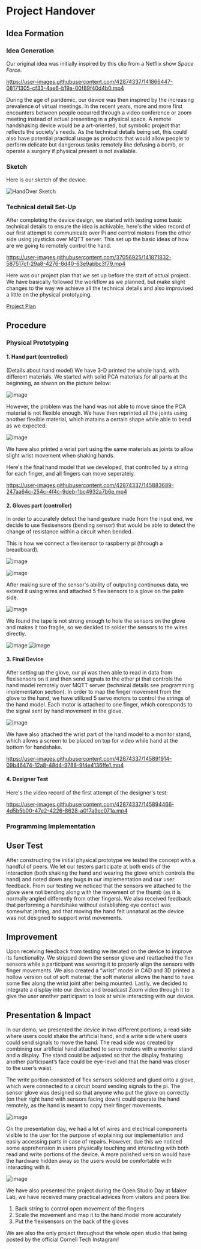 
# Project Handover 

## Idea Formation

### Idea Generation

Our original idea was initially inspired by this clip from a Netflix show *Space Force*. 

https://user-images.githubusercontent.com/42874337/141866447-08171305-cf33-4ae6-b19a-00f89f40d4b0.mp4

During the age of pandemic, our device was then inspired by the increasing prevalence of virtual meetings. In the recent years, more and more first encounters between people occurred through a video conference or zoom meeting instead of actual presenting in a physical space. A remote handshaking device would be a art-oriented, but symbolic project that reflects the society's needs. As the technical details being set, this could also have potential practical usage as products that would allow people to perform delicate but dangerous tasks remotely like defusing a bomb, or operate a surgery if physical present is not avaliable. 

### Sketch

Here is our sketch of the device:

![HandOver Sketch](https://user-images.githubusercontent.com/37056925/141871861-85184969-8062-4a41-a4cd-aa189144ba8d.jpeg)

### Technical detail Set-Up

After completing the device design, we started with testing some basic technical details to ensure the idea is achivable, here's the video record of our first attempt to communicate over Pi and control motors from the other side using joysticks over MQTT server. This set up the basic ideas of how are we going to remotely control the hand. 

https://user-images.githubusercontent.com/37056925/141871832-587517cf-29a8-4276-8d40-63e9abbc3f79.mp4

Here was our project plan that we set up before the start of actual project. We have basically followed the workflow as we planned, but make slight changes to the way we achieve all the technical details and also improvised a little on the physical prototyping. 

[Project Plan](https://github.com/CaseyPYZ/Interactive-Lab-Hub/blob/Fall2021/FinalProject/IDDFinalProjectPlan.docx)

## Procedure

### Physical Prototyping

#### 1. Hand part (controlled)

(Details about hand model)
We have 3-D printed the whole hand, with different materials. We started with solid PCA materials for all parts at the beginning, as shwon on the picture below:

![image](https://user-images.githubusercontent.com/42874337/145881453-a77b494e-2c8b-4c88-9379-402507bb385e.png)

However, the problem was the hand was not able to move since the PCA material is not flexible enough. We have then reprinted all the joints using another flexible material, which matains a certain shape while able to bend as we expected: 

![image](https://user-images.githubusercontent.com/42874337/145881701-0b2c480a-a4b8-4db0-bff3-1fedcea1022f.png)

We have also printed a wrist part using the same materials as joints to allow slight wrist movement when shaking hands.

Here's the final hand model that we developed, that controlled by a string for each finger, and all fingers can move seperately. 

https://user-images.githubusercontent.com/42874337/145883689-247aa64c-254c-4f4c-9deb-1bc4932a7b6e.mp4


#### 2. Gloves part (controller)

In order to accurately detect the hand gesture made from the input end, we decide to use flexisensors (bending sensor) that would be able to detect the change of resistance within a circuit when bended. 

This is how we connect a flexisensor to raspberry pi (through a breadboard).

![image](https://user-images.githubusercontent.com/42874337/145885891-a060bdc2-a079-4911-a65e-e0aa2aa3ee88.png)

![image](https://user-images.githubusercontent.com/42874337/145886024-e8167439-db86-4552-afd7-0a185f537f02.png)

After making sure of the sensor's ability of outputing continuous data, we extend it using wires and attached 5 flexisensors to a glove on the palm side. 

![image](https://user-images.githubusercontent.com/42874337/145886390-ce40f184-7539-409c-90fa-a35e2df7a4db.png)

We found the tape is not strong enough to hole the sensors on the glove and makes it too fragile, so we decided to solder the sensors to the wires directly. 

![image](https://user-images.githubusercontent.com/42874337/145887345-5ebd45c1-0a89-449f-ae86-ff95b42f0b1a.png)
![image](https://user-images.githubusercontent.com/42874337/145887373-9fec48b8-57c4-474a-b594-debecb9b85b7.png)

#### 3. Final Device

After setting up the glove, our pi was then able to read in data from flexisensors on it and then send signals to the other pi that controls the hand model remotely over MQTT server (technical details see programming implementaton section). In order to map the finger movement from the glove to the hand, we have utilized 5 servo motors to control the strings of the hand model. Each motor is attached to one finger, which coresponds to the signal sent by hand movement in the glove. 

![image](https://user-images.githubusercontent.com/42874337/145892997-01a97665-bdd2-46f8-9255-414a09e976b5.png)

We have also attached the wrist part of the hand model to a monitor stand, which allows a screen to be placed on top for video while hand at the bottom for handshake. 

https://user-images.githubusercontent.com/42874337/145891914-09b46474-12a8-48d4-9788-9f4e4136ffe1.mp4

#### 4. Designer Test

Here's the video record of the first attempt of the designer's test:

https://user-images.githubusercontent.com/42874337/145894466-4d5b5b00-47e2-4226-8628-a017a9ec071a.mp4


### Programming Implementation

## User Test

After constructing the initial physical prototype we tested the concept with a handful of peers. We let our testers participate at both ends of the interaction (both shaking the hand and wearing the glove which controls the hand) and noted down any bugs in our implementation and our user feedback. From our testing we noticed that the sensors we attached to the glove were not bending along with the movement of the thumb (as it is normally angled differently from other fingers). We also received feedback that performing a handshake without establishing eye contact was somewhat jarring, and that moving the hand felt unnatural as the device was not designed to support wrist movements.

## Improvement

Upon receiving feedback from testing we iterated on the device to improve its functionality. We stripped down the sensor glove and reattached the flex sensors while a participant was wearing it to properly align the sensors with finger movements. We also created a “wrist” model in CAD and 3D printed a hollow version out of soft material; the soft material allows the hand to have some flex along the wrist joint after being mounted. Lastly, we decided to integrate a display into our device and broadcast Zoom video through it to give the user another participant to look at while interacting with our device.


## Presentation & Impact

In our demo, we presented the device in two different portions; a read side where users could shake the artificial hand, and a write side where users could send signals to move the hand. The read side was created by combining our artificial hand attached to servo motors with a monitor stand and a display. The stand could be adjusted so that the display featuring another participant’s face could be eye-level and that the hand was closer to the user’s waist.

The write portion consisted of flex sensors soldered and glued onto a glove, which were connected to a circuit board sending signals to the pi. The sensor glove was designed so that anyone who put the glove on correctly (on their right hand with sensors facing down) could operate the hand remotely, as the hand is meant to copy their finger movements.

![image](https://user-images.githubusercontent.com/42874337/145887507-4b26d295-4672-4f2b-bc13-8cb9526e797f.png)

On the presentation day, we had a lot of wires and electrical components visible to the user for the purpose of explaining our implementation and easily accessing parts in case of repairs. However, due this we noticed some apprehension in users physically touching and interacting with both read and write portions of the device. A more polished version would have the hardware hidden away so the users would be comfortable with interacting with it.

![image](https://user-images.githubusercontent.com/42874337/145887526-f954748b-8515-42ed-be8f-dbb3c12b127d.png)

We have also presented the project during the Open Studio Day at Maker Lab, we have received many practical advices from visitors and peers like:

1. Back string to control open movement of the fingers
2. Scale the movement and map it to the hand model more accurately
3. Put the flexisensors on the back of the gloves

We are also the only project throughout the whole open studio that being posted by the official Cornell Tech Instagram!

